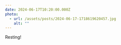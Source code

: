 ```yaml
---
date: 2024-06-17T10:20:00.000Z
photo:
  - url: /assets/posts/2024-06-17-1718619620457.jpg
    alt: ""
---
```


Resting!
